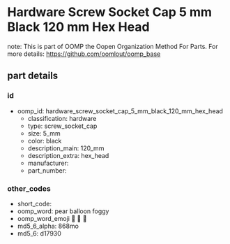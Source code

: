 # Hardware Screw Socket Cap 5 mm Black 120 mm Hex Head  

note: This is part of OOMP the Oopen Organization Method For Parts. For more details: https://github.com/oomlout/oomp_base

##  part details





### id
* oomp_id: hardware_screw_socket_cap_5_mm_black_120_mm_hex_head
  * classification: hardware
  * type: screw_socket_cap
  * size: 5_mm
  * color: black
  * description_main: 120_mm
  * description_extra: hex_head
  * manufacturer: 
  * part_number: 

### other_codes
* short_code: 
* oomp_word: pear balloon foggy
* oomp_word_emoji :pear: :balloon: :foggy:
* md5_6_alpha: 868mo
* md5_6: d17930